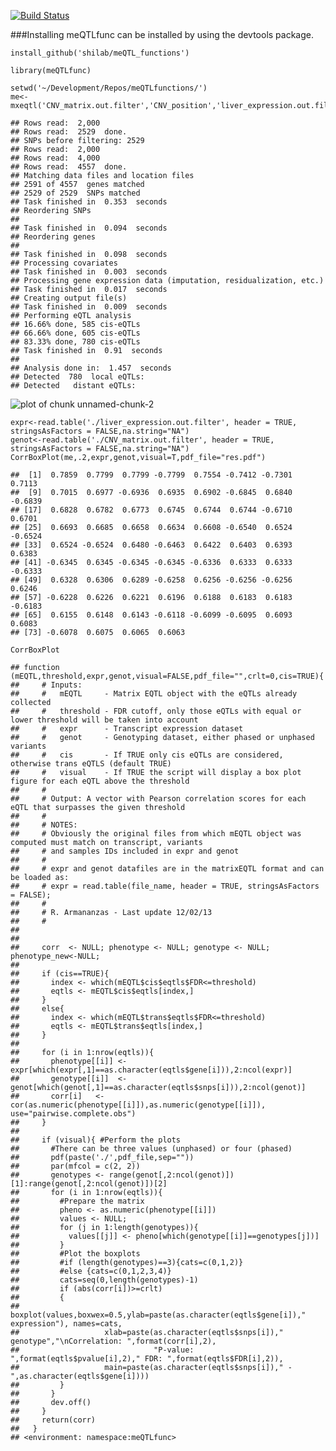 [![Build Status](https://travis-ci.org/shilab/meQTL_functions.svg?branch=master)](https://travis-ci.org/shilab/meQTL_functions)

###Installing
meQTLfunc can be installed by using the devtools package.
```
install_github('shilab/meQTL_functions')
```

``` {.r}
library(meQTLfunc)
```

``` {.r}
setwd('~/Development/Repos/meQTLfunctions/')
me<-mxeqtl('CNV_matrix.out.filter','CNV_position','liver_expression.out.filter','gene_position','liver_cis_results',0.05)
```

    ## Rows read:  2,000 
    ## Rows read:  2529  done.
    ## SNPs before filtering: 2529 
    ## Rows read:  2,000 
    ## Rows read:  4,000 
    ## Rows read:  4557  done.
    ## Matching data files and location files 
    ## 2591 of 4557  genes matched
    ## 2529 of 2529  SNPs matched
    ## Task finished in  0.353  seconds
    ## Reordering SNPs
    ##  
    ## Task finished in  0.094  seconds
    ## Reordering genes
    ##  
    ## Task finished in  0.098  seconds
    ## Processing covariates 
    ## Task finished in  0.003  seconds
    ## Processing gene expression data (imputation, residualization, etc.) 
    ## Task finished in  0.017  seconds
    ## Creating output file(s) 
    ## Task finished in  0.009  seconds
    ## Performing eQTL analysis 
    ## 16.66% done, 585 cis-eQTLs
    ## 66.66% done, 605 cis-eQTLs
    ## 83.33% done, 780 cis-eQTLs
    ## Task finished in  0.91  seconds
    ##  
    ## Analysis done in:  1.457  seconds 
    ## Detected  780  local eQTLs: 
    ## Detected   distant eQTLs:

![plot of chunk unnamed-chunk-2](./README_files/figure-markdown_github/unnamed-chunk-2.png)

``` {.r}
expr<-read.table('./liver_expression.out.filter', header = TRUE, stringsAsFactors = FALSE,na.string="NA")
genot<-read.table('./CNV_matrix.out.filter', header = TRUE, stringsAsFactors = FALSE,na.string="NA")
CorrBoxPlot(me,.2,expr,genot,visual=T,pdf_file="res.pdf")
```

    ##  [1]  0.7859  0.7799  0.7799 -0.7799  0.7554 -0.7412 -0.7301  0.7113
    ##  [9]  0.7015  0.6977 -0.6936  0.6935  0.6902 -0.6845  0.6840 -0.6839
    ## [17]  0.6828  0.6782  0.6773  0.6745  0.6744  0.6744 -0.6710  0.6701
    ## [25]  0.6693  0.6685  0.6658  0.6634  0.6608 -0.6540  0.6524 -0.6524
    ## [33]  0.6524 -0.6524  0.6480 -0.6463  0.6422  0.6403  0.6393  0.6383
    ## [41] -0.6345  0.6345 -0.6345 -0.6345 -0.6336  0.6333  0.6333 -0.6333
    ## [49]  0.6328  0.6306  0.6289 -0.6258  0.6256 -0.6256 -0.6256  0.6246
    ## [57] -0.6228  0.6226  0.6221  0.6196  0.6188  0.6183  0.6183 -0.6183
    ## [65]  0.6155  0.6148  0.6143 -0.6118 -0.6099 -0.6095  0.6093  0.6083
    ## [73] -0.6078  0.6075  0.6065  0.6063

``` {.r}
CorrBoxPlot
```

    ## function (mEQTL,threshold,expr,genot,visual=FALSE,pdf_file="",crlt=0,cis=TRUE){
    ##     # Inputs:
    ##     #   mEQTL     - Matrix EQTL object with the eQTLs already collected
    ##     #   threshold - FDR cutoff, only those eQTLs with equal or lower threshold will be taken into account
    ##     #   expr      - Transcript expression dataset
    ##     #   genot     - Genotyping dataset, either phased or unphased variants
    ##     #   cis       - If TRUE only cis eQTLs are considered, otherwise trans eQTLS (default TRUE)
    ##     #   visual    - If TRUE the script will display a box plot figure for each eQTL above the threshold
    ##     #
    ##     # Output: A vector with Pearson correlation scores for each eQTL that surpasses the given threshold
    ##     #
    ##     # NOTES:
    ##     # Obviously the original files from which mEQTL object was computed must match on transcript, variants
    ##     # and samples IDs included in expr and genot 
    ##     #
    ##     # expr and genot datafiles are in the matrixEQTL format and can be loaded as:
    ##     # expr = read.table(file_name, header = TRUE, stringsAsFactors = FALSE);
    ##     #
    ##     # R. Armananzas - Last update 12/02/13
    ##     #
    ##     
    ##     
    ##     corr  <- NULL; phenotype <- NULL; genotype <- NULL; phenotype_new<-NULL;
    ##     
    ##     if (cis==TRUE){
    ##       index <- which(mEQTL$cis$eqtls$FDR<=threshold)
    ##       eqtls <- mEQTL$cis$eqtls[index,]
    ##     }
    ##     else{
    ##       index <- which(mEQTL$trans$eqtls$FDR<=threshold)
    ##       eqtls <- mEQTL$trans$eqtls[index,]    
    ##     }
    ##     
    ##     for (i in 1:nrow(eqtls)){
    ##       phenotype[[i]] <- expr[which(expr[,1]==as.character(eqtls$gene[i])),2:ncol(expr)]
    ##       genotype[[i]]  <- genot[which(genot[,1]==as.character(eqtls$snps[i])),2:ncol(genot)]
    ##       corr[i]   <- cor(as.numeric(phenotype[[i]]),as.numeric(genotype[[i]]), use="pairwise.complete.obs")
    ##     }
    ##     
    ##     if (visual){ #Perform the plots
    ##       #There can be three values (unphased) or four (phased)
    ##       pdf(paste('./',pdf_file,sep=""))
    ##       par(mfcol = c(2, 2))
    ##       genotypes <- range(genot[,2:ncol(genot)])[1]:range(genot[,2:ncol(genot)])[2]
    ##       for (i in 1:nrow(eqtls)){
    ##         #Prepare the matrix
    ##         pheno <- as.numeric(phenotype[[i]])
    ##         values <- NULL;
    ##         for (j in 1:length(genotypes)){
    ##           values[[j]] <- pheno[which(genotype[[i]]==genotypes[j])]
    ##         }
    ##         #Plot the boxplots
    ##         #if (length(genotypes)==3){cats=c(0,1,2)}
    ##         #else {cats=c(0,1,2,3,4)}
    ##         cats=seq(0,length(genotypes)-1)
    ##         if (abs(corr[i])>=crlt)
    ##         {
    ##           boxplot(values,boxwex=0.5,ylab=paste(as.character(eqtls$gene[i])," expression"), names=cats,
    ##                   xlab=paste(as.character(eqtls$snps[i])," genotype","\nCorrelation: ",format(corr[i],2),
    ##                              "P-value: ",format(eqtls$pvalue[i],2)," FDR: ",format(eqtls$FDR[i],2)),
    ##                   main=paste(as.character(eqtls$snps[i])," - ",as.character(eqtls$gene[i])))
    ##         }
    ##       }
    ##       dev.off()
    ##     }
    ##     return(corr)
    ##   }
    ## <environment: namespace:meQTLfunc>
